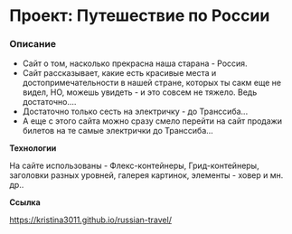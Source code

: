 # Проект: Путешествие по России

### Описание
* Сайт о том, насколько прекрасна наша старана - Россия. 
* Сайт рассказывает, какие есть красивые места и достопримечательности в нашей стране, которых ты сакм еще не видел, НО, можешь увидеть - и это совсем не тяжело. Ведь достаточно....
* Достаточно только сесть на электричку - до Транссиба...
* А еще с этого сайта можно сразу смело перейти на сайт продажи билетов на те самые электрички до Транссиба...

**Технологии**

На сайте использованы - Флекс-контейнеры, Грид-контейнеры, заголовки разных уровней, галерея картинок, элементы - ховер и мн. др..

**Ссылка**

https://kristina3011.github.io/russian-travel/